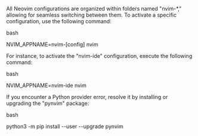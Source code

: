 All Neovim configurations are organized within folders named "nvim-*," allowing for seamless switching between them.
To activate a specific configuration, use the following command:

bash

NVIM_APPNAME=nvim-[config] nvim

For instance, to activate the "nvim-ide" configuration, execute the following command:

bash

NVIM_APPNAME=nvim-ide nvim

If you encounter a Python provider error, resolve it by installing or upgrading the "pynvim" package:

bash

python3 -m pip install --user --upgrade pynvim
